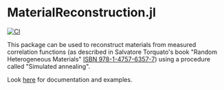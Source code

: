 # MaterialReconstruction.jl
[![CI](https://github.com/shamazmazum/MaterialReconstruction.jl/actions/workflows/test.yml/badge.svg)](https://github.com/shamazmazum/MaterialReconstruction.jl/actions/workflows/test.yml)

This package can be used to reconstruct materials from measured correlation
functions (as described in Salvatore Torquato's book "Random Heterogeneous
Materials" 
[ISBN 978-1-4757-6357-7](https://www.springer.com/us/book/9780387951676)) using
a procedure called "Simulated annealing".

Look [here](https://fatimp.github.io/MaterialReconstruction.jl/stable/) for
documentation and examples.
